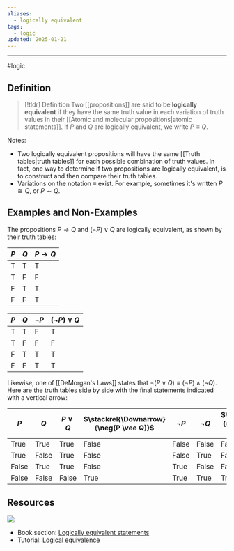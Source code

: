 ```yaml
---
aliases:
  - logically equivalent
tags:
  - logic
updated: 2025-01-21
---
```

---

#logic 
## Definition 

> [!tldr] Definition
> Two [[propositions]] are said to be **logically equivalent** if they have the same truth value in each variation of truth values in their [[Atomic and molecular propositions|atomic statements]]. If $P$ and $Q$ are logically equivalent, we write $P \equiv Q$. 

Notes: 
- Two logically equivalent propositions will have the same [[Truth tables|truth tables]] for each possible combination of truth values. In fact, one way to determine if two propositions are logically equivalent, is to construct and then compare their truth tables. 
- Variations on the notation $\equiv$ exist. For example, sometimes it's written $P \cong Q$, or $P \sim Q$. 

## Examples and Non-Examples

The propositions $P \rightarrow Q$ and $(\neg P) \vee Q$ are logically equivalent, as shown by their truth tables: 

| $P$ | $Q$ | $P \rightarrow Q$ | 
| -- | -- | ---- |
| T | T | T | 
| T | F | F | 
| F | T | T | 
| F | F | T | 

| $P$ | $Q$ | $\neg P$ | $(\neg P) \vee Q$ | 
| -- | -- | ---- |  ---- |
| T | T | F | T
| T | F | F | F
| F | T | T | T
| F | F | T | T


Likewise, one of [[DeMorgan's Laws]] states that $\neg(P \vee Q) \equiv (\neg P) \wedge (\neg Q)$. Here are the truth tables side by side with the final statements indicated with a vertical arrow:

| $P$   | $Q$   | $P \vee Q$ | $\stackrel{\Downarrow}{\neg(P \vee Q)}$ | $\neg P$ | $\neg Q$ | $\stackrel{\Downarrow}{(\neg P) \wedge (\neg Q)}$ |
| ----- | ----- | ---------- | --------------------------------------- | -------- | -------- | ------------------------------------------------- |
| True  | True  | True       | False                                   | False    | False    | False                                             |
| True  | False | True       | False                                   | False    | True     | False                                             |
| False | True  | True       | False                                   | True     | False    | False                                             |
| False | False | False      | True                                    | True     | True     | True                                                  |

## Resources 

![](https://www.youtube.com/watch?v=oY8Xt5GvZ1g)


- Book section: [Logically equivalent statements](<https://math.libretexts.org/Bookshelves/Mathematical_Logic_and_Proof/Book%3A_Mathematical_Reasoning__Writing_and_Proof_(Sundstrom)/02%3A_Logical_Reasoning/2.02%3A_Logically_Equivalent_Statements>)
- Tutorial: [Logical equivalence](https://www.csm.ornl.gov/~sheldon/ds/sec1.1.html#:~:text=Two%20statement%20forms%20are%20logically,each%20variation%20of%20statement%20variables.&text=p%20q%20and%20q%20p,so%20they%20are%20logically%20equivalent.)
